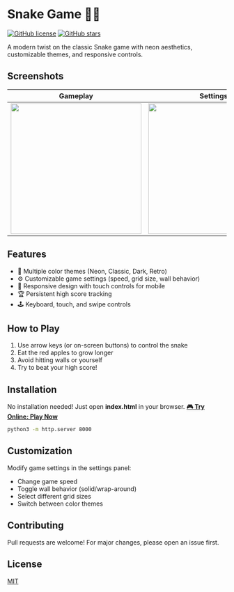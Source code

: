 # Snake Game 🐍✨

[![GitHub license](https://img.shields.io/github/license/Anushkaa-Jha/Snake-Game)](https://github.com/anushkaa-jha/Snake-Game/blob/main/LICENSE)
[![GitHub stars](https://img.shields.io/github/stars/Anushkaa-Jha/Snake-Game)](https://github.com/anushkaa-jha/Snake-Game/stargazers)

A modern twist on the classic Snake game with neon aesthetics, customizable themes, and responsive controls.

## Screenshots

| Gameplay | Settings | Game Over |
|----------|----------|-----------|
| <img src="https://github.com/user-attachments/assets/22caad30-7f69-4a02-86b4-43194bf997b1" width="300"> | <img src="https://github.com/user-attachments/assets/14d787dd-7580-434a-881b-0ac9e5485d83" width="300"> | <img src="https://github.com/user-attachments/assets/02464670-2a88-4df2-8257-c78ff372be98" width="300"> |

## Features

- 🎨 Multiple color themes (Neon, Classic, Dark, Retro)
- ⚙️ Customizable game settings (speed, grid size, wall behavior)
- 📱 Responsive design with touch controls for mobile
- 🏆 Persistent high score tracking
- 🕹️ Keyboard, touch, and swipe controls

## How to Play

1. Use arrow keys (or on-screen buttons) to control the snake
2. Eat the red apples to grow longer
3. Avoid hitting walls or yourself
4. Try to beat your high score!

## Installation

No installation needed! Just open **index.html** in your browser. **[🎮 Try Online: Play Now](https://anushkaa-jha.github.io/Snake-Game/)**

```bash
python3 -m http.server 8000
```

## Customization

Modify game settings in the settings panel:
- Change game speed
- Toggle wall behavior (solid/wrap-around)
- Select different grid sizes
- Switch between color themes

## Contributing

Pull requests are welcome! For major changes, please open an issue first.

## License

[MIT](https://choosealicense.com/licenses/mit/)
